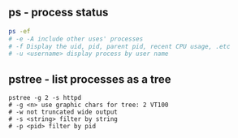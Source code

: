 ## ps - process status

```bash
ps -ef
# -e -A include other uses' processes
# -f Display the uid, pid, parent pid, recent CPU usage, .etc
# -u <username> display process by user name
```

## pstree - list processes as a tree

```
pstree -g 2 -s httpd
# -g <n> use graphic chars for tree: 2 VT100
# -w not truncated wide output
# -s <string> filter by string
# -p <pid> filter by pid
```

